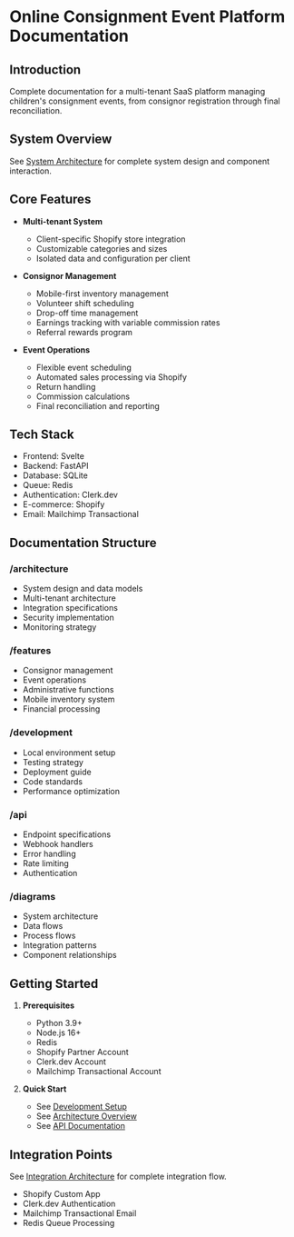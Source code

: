 # Online Consignment Event Platform Documentation

## Introduction
Complete documentation for a multi-tenant SaaS platform managing children's consignment events, from consignor registration through final reconciliation.

## System Overview
See [System Architecture](./diagrams/system-architecture.mmd) for complete system design and component interaction.

## Core Features

- **Multi-tenant System**
  - Client-specific Shopify store integration
  - Customizable categories and sizes
  - Isolated data and configuration per client

- **Consignor Management**
  - Mobile-first inventory management
  - Volunteer shift scheduling
  - Drop-off time management
  - Earnings tracking with variable commission rates
  - Referral rewards program

- **Event Operations**
  - Flexible event scheduling
  - Automated sales processing via Shopify
  - Return handling
  - Commission calculations
  - Final reconciliation and reporting

## Tech Stack

- Frontend: Svelte
- Backend: FastAPI
- Database: SQLite
- Queue: Redis
- Authentication: Clerk.dev
- E-commerce: Shopify
- Email: Mailchimp Transactional

## Documentation Structure

### /architecture
- System design and data models
- Multi-tenant architecture
- Integration specifications
- Security implementation
- Monitoring strategy

### /features
- Consignor management
- Event operations
- Administrative functions
- Mobile inventory system
- Financial processing

### /development
- Local environment setup
- Testing strategy
- Deployment guide
- Code standards
- Performance optimization

### /api
- Endpoint specifications
- Webhook handlers
- Error handling
- Rate limiting
- Authentication

### /diagrams
- System architecture
- Data flows
- Process flows
- Integration patterns
- Component relationships

## Getting Started

1. **Prerequisites**
   - Python 3.9+
   - Node.js 16+
   - Redis
   - Shopify Partner Account
   - Clerk.dev Account
   - Mailchimp Transactional Account

2. **Quick Start**
   - See [Development Setup](./development/setup.md)
   - See [Architecture Overview](./architecture/overview.md)
   - See [API Documentation](./api/endpoints.md)

## Integration Points

See [Integration Architecture](./diagrams/integration-architecture.mmd) for complete integration flow.

- Shopify Custom App
- Clerk.dev Authentication
- Mailchimp Transactional Email
- Redis Queue Processing
